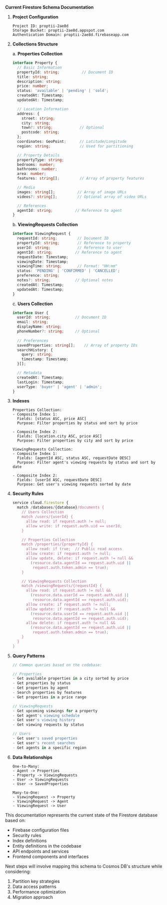 **Current Firestore Schema Documentation**

1. **Project Configuration**
   ```
   Project ID: proptii-2ae8d
   Storage Bucket: proptii-2ae8d.appspot.com
   Authentication Domain: proptii-2ae8d.firebaseapp.com
   ```

2. **Collections Structure**

   a. **Properties Collection**
   ```typescript
   interface Property {
     // Basic Information
     propertyId: string;          // Document ID
     title: string;
     description: string;
     price: number;
     status: 'available' | 'pending' | 'sold';
     createdAt: Timestamp;
     updatedAt: Timestamp;

     // Location Information
     address: {
       street: string;
       city: string;
       town?: string;            // Optional
       postcode: string;
     };
     coordinates: GeoPoint;      // Latitude/Longitude
     region: string;             // Used for partitioning

     // Property Details
     propertyType: string;
     bedrooms: number;
     bathrooms: number;
     area: number;
     features: string[];         // Array of property features

     // Media
     images: string[];          // Array of image URLs
     videos?: string[];         // Optional array of video URLs

     // References
     agentId: string;          // Reference to agent
   }
   ```

   b. **ViewingRequests Collection**
   ```typescript
   interface ViewingRequest {
     requestId: string;         // Document ID
     propertyId: string;        // Reference to property
     userId: string;            // Reference to user
     agentId: string;          // Reference to agent
     requestDate: Timestamp;
     viewingDate: Timestamp;
     viewingTime: string;       // Format: "HH:mm"
     status: 'PENDING' | 'CONFIRMED' | 'CANCELLED';
     preference: string;
     notes?: string;           // Optional notes
     createdAt: Timestamp;
     updatedAt: Timestamp;
   }
   ```

   c. **Users Collection**
   ```typescript
   interface User {
     userId: string;           // Document ID
     email: string;
     displayName: string;
     phoneNumber?: string;     // Optional
     
     // Preferences
     savedProperties: string[];    // Array of property IDs
     searchHistory: {
       query: string;
       timestamp: Timestamp;
     }[];

     // Metadata
     createdAt: Timestamp;
     lastLogin: Timestamp;
     userType: 'buyer' | 'agent' | 'admin';
   }
   ```

3. **Indexes**
   ```
   Properties Collection:
   - Composite Index 1:
     Fields: [status ASC, price ASC]
     Purpose: Filter properties by status and sort by price

   - Composite Index 2:
     Fields: [location.city ASC, price ASC]
     Purpose: Filter properties by city and sort by price

   ViewingRequests Collection:
   - Composite Index 1:
     Fields: [agentId ASC, status ASC, requestDate DESC]
     Purpose: Filter agent's viewing requests by status and sort by date

   - Composite Index 2:
     Fields: [userId ASC, requestDate DESC]
     Purpose: Get user's viewing requests sorted by date
   ```

4. **Security Rules**
   ```javascript
   service cloud.firestore {
     match /databases/{database}/documents {
       // Users Collection
       match /users/{userId} {
         allow read: if request.auth != null;
         allow write: if request.auth.uid == userId;
       }

       // Properties Collection
       match /properties/{propertyId} {
         allow read: if true;  // Public read access
         allow create: if request.auth != null;
         allow update, delete: if request.auth != null && 
           (resource.data.agentId == request.auth.uid || 
            request.auth.token.admin == true);
       }

       // ViewingRequests Collection
       match /viewingRequests/{requestId} {
         allow read: if request.auth != null && 
           (resource.data.userId == request.auth.uid || 
            resource.data.agentId == request.auth.uid);
         allow create: if request.auth != null;
         allow update: if request.auth != null && 
           (resource.data.userId == request.auth.uid || 
            resource.data.agentId == request.auth.uid);
         allow delete: if request.auth != null && 
           (resource.data.agentId == request.auth.uid || 
            request.auth.token.admin == true);
       }
     }
   }
   ```

5. **Query Patterns**
   ```typescript
   // Common queries based on the codebase:

   // Properties
   - Get available properties in a city sorted by price
   - Get properties by status
   - Get properties by agent
   - Search properties by features
   - Get properties in a price range

   // ViewingRequests
   - Get upcoming viewings for a property
   - Get agent's viewing schedule
   - Get user's viewing history
   - Get viewing requests by status

   // Users
   - Get user's saved properties
   - Get user's recent searches
   - Get agents in a specific region
   ```

6. **Data Relationships**
   ```
   One-to-Many:
   - Agent -> Properties
   - Property -> ViewingRequests
   - User -> ViewingRequests
   - User -> SavedProperties

   Many-to-One:
   - ViewingRequest -> Property
   - ViewingRequest -> Agent
   - ViewingRequest -> User
   ```

This documentation represents the current state of the Firestore database based on:
- Firebase configuration files
- Security rules
- Index definitions
- Entity definitions in the codebase
- API endpoints and services
- Frontend components and interfaces

Next steps will involve mapping this schema to Cosmos DB's structure while considering:
1. Partition key strategies
2. Data access patterns
3. Performance optimization
4. Migration approach 